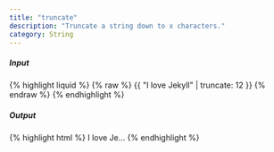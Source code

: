 ```yaml
---
title: "truncate"
description: "Truncate a string down to x characters."
category: String
---
```

##### Input
{% highlight liquid %}
{% raw %}
{{ "I love Jekyll" | truncate: 12 }}
{% endraw %}
{% endhighlight %}

##### Output

{% highlight html %}
I love Je...
{% endhighlight %}
